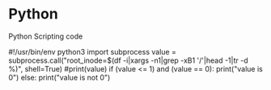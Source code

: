 # Python
Python Scripting code

#!/usr/bin/env python3
import subprocess
value = subprocess.call("root_inode=$(df -i|xargs -n1|grep -xB1 '/'|head -1|tr -d %)", shell=True)
#print(value)
if  (value <=  1) and (value == 0):
        print("value is 0")
else:
        print("value is not 0")
